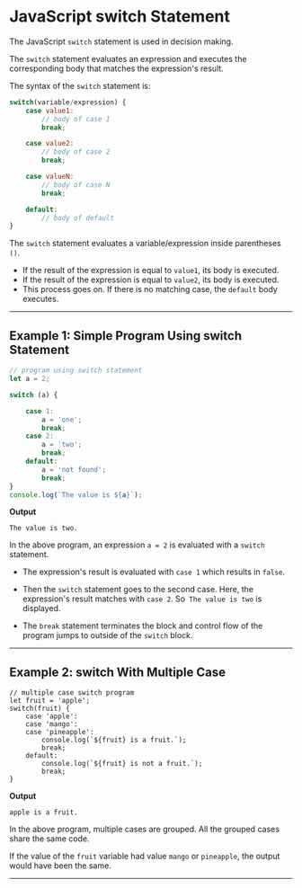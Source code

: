 # JavaScript switch Statement

The JavaScript ```switch``` statement is used in decision making.

The ```switch``` statement evaluates an expression and executes the corresponding body that matches the expression's result.

The syntax of the ```switch``` statement is:

```js
switch(variable/expression) {
    case value1:  
        // body of case 1
        break;

    case value2:  
        // body of case 2
        break;

    case valueN:
        // body of case N
        break;

    default:
        // body of default
}
```

The ```switch``` statement evaluates a variable/expression inside parentheses ```()```.

* If the result of the expression is equal to ```value1```, its body is executed.
* If the result of the expression is equal to ```value2```, its body is executed.
* This process goes on. If there is no matching case, the ```default``` body executes.

***

## Example 1: Simple Program Using switch Statement

```js
// program using switch statement
let a = 2;

switch (a) {

    case 1:
        a = 'one';
        break;
    case 2:
        a = 'two';
        break;
    default:
        a = 'not found';
        break;
}
console.log(`The value is ${a}`);
```

**Output**

```
The value is two.
```
In the above program, an expression ```a = 2``` is evaluated with a ```switch``` statement.

* The expression's result is evaluated with ```case 1``` which results in ```false```.

* Then the ```switch``` statement goes to the second case. Here, the expression's result matches with ```case 2```. So``` The value is two``` is displayed.

* The ```break``` statement terminates the block and control flow of the program jumps to outside of the ```switch``` block.

***

## Example 2: switch With Multiple Case

```
// multiple case switch program
let fruit = 'apple';
switch(fruit) {
    case 'apple':
    case 'mango':
    case 'pineapple':
        console.log(`${fruit} is a fruit.`);
        break;
    default:
        console.log(`${fruit} is not a fruit.`);
        break;
}
```

**Output**

```
apple is a fruit.
```

In the above program, multiple cases are grouped. All the grouped cases share the same code.

If the value of the ```fruit``` variable had value ```mango``` or ```pineapple```, the output would have been the same.

***

